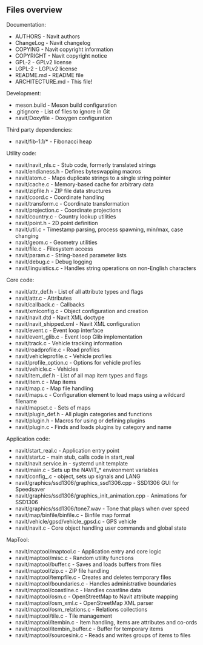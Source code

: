 ## Files overview ###

Documentation:

- AUTHORS - Navit authors
- ChangeLog - Navit changelog
- COPYING - Navit copyright information
- COPYRIGHT - Navit copyright notice
- GPL-2 - GPLv2 license
- LGPL-2 - LGPLv2 license
- README.md - README file
- ARCHITECTURE.md - This file!

Development:

- meson.build - Meson build configuration
- .gitignore - List of files to ignore in Git
- navit/Doxyfile - Doxygen configuration

Third party dependencies:

- navit/fib-1.1/* - Fibonacci heap

Utility code:

- navit/navit_nls.c - Stub code, formerly translated strings
- navit/endianess.h - Defines byteswapping macros
- navit/atom.c - Maps duplicate strings to a single string pointer
- navit/cache.c - Memory-based cache for arbitrary data
- navit/zipfile.h - ZIP file data structures
- navit/coord.c - Coordinate handling
- navit/transform.c - Coordinate transformation
- navit/projection.c - Coordinate projections
- navit/country.c - Country lookup utilities
- navit/point.h - 2D point definition
- navit/util.c - Timestamp parsing, process spawning, min/max, case changing
- navit/geom.c - Geometry utilities
- navit/file.c - Filesystem access
- navit/param.c - String-based parameter lists
- navit/debug.c - Debug logging
- navit/linguistics.c - Handles string operations on non-English characters

Core code:

- navit/attr_def.h - List of all attribute types and flags
- navit/attr.c - Attributes
- navit/callback.c - Callbacks
- navit/xmlconfig.c - Object configuration and creation
- navit/navit.dtd - Navit XML doctype
- navit/navit_shipped.xml - Navit XML configuration
- navit/event.c - Event loop interface
- navit/event_glib.c - Event loop Glib implementation
- navit/track.c - Vehicle tracking information
- navit/roadprofile.c - Road profiles
- navit/vehicleprofile.c - Vehicle profiles
- navit/profile_option.c - Options for vehicle profiles
- navit/vehicle.c - Vehicles
- navit/item_def.h - List of all map item types and flags
- navit/item.c - Map items
- navit/map.c - Map file handling
- navit/maps.c - Configuration element to load maps using a wildcard filename
- navit/mapset.c - Sets of maps
- navit/plugin_def.h - All plugin categories and functions
- navit/plugin.h - Macros for using or defining plugins
- navit/plugin.c - Finds and loads plugins by category and name

Application code:

- navit/start_real.c - Application entry point
- navit/start.c - main stub, calls code in start_real
- navit/navit.service.in - systemd unit template
- navit/main.c - Sets up the NAVIT_* environment variables
- navit/config_.c - <config> object, sets up signals and LANG
- navit/graphics/ssd1306/graphics_ssd1306.cpp - SSD1306 GUI for Speedsaver
- navit/graphics/ssd1306/graphics_init_animation.cpp - Animations for SSD1306
- navit/graphics/ssd1306/tone7.wav - Tone that plays when over speed
- navit/map/binfile/binfile.c - Binfile map format
- navit/vehicle/gpsd/vehicle_gpsd.c - GPS vehicle
- navit/navit.c - Core object handling user commands and global state

MapTool:

- navit/maptool/maptool.c - Application entry and core logic
- navit/maptool/misc.c - Random utility functions
- navit/maptool/buffer.c - Saves and loads buffers from files
- navit/maptool/zip.c - ZIP file handling
- navit/maptool/tempfile.c - Creates and deletes temporary files
- navit/maptool/boundaries.c - Handles administrative boundaries
- navit/maptool/coastline.c - Handles coastline data
- navit/maptool/osm.c - OpenStreetMap to Navit attribute mapping
- navit/maptool/osm_xml.c - OpenStreetMap XML parser
- navit/maptool/osm_relations.c - Relations collections
- navit/maptool/tile.c - Tile management
- navit/maptool/itembin.c - Item handling, items are attributes and co-ords
- navit/maptool/itembin_buffer.c - Buffer for temporary items
- navit/maptool/sourcesink.c - Reads and writes groups of items to files
